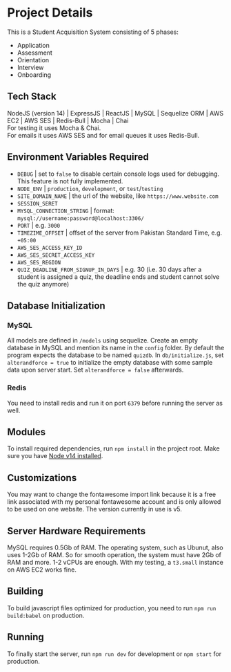 # Project Details
This is a Student Acquisition System consisting of 5 phases:
<ul>
  <li>Application</li>
  <li>Assessment</li>
  <li>Orientation</li>
  <li>Interview</li>
  <li>Onboarding</li>
</ul>

## Tech Stack
NodeJS (version 14) | ExpressJS |  ReactJS | MySQL | Sequelize ORM |  AWS EC2 |  AWS SES | Redis-Bull | Mocha | Chai<br>
For testing it uses Mocha & Chai.<br>
For emails it uses AWS SES and for email queues it uses Redis-Bull.

## Environment Variables Required

- `DEBUG` | set to `false` to disable certain console logs used for debugging. This feature is not fully implemented.
- `NODE_ENV` | `production`, `development`, or `test`/`testing`
- `SITE_DOMAIN_NAME` | the url of the website, like `https://www.website.com`
- `SESSION_SERET`
- `MYSQL_CONNECTION_STRING` | format: `mysql://username:password@localhost:3306/`
- `PORT` | e.g. `3000`
- `TIMEZIME_OFFSET` | offset of the server from Pakistan Standard Time, e.g. `+05:00`
- `AWS_SES_ACCESS_KEY_ID`
- `AWS_SES_SECRET_ACCESS_KEY`
- `AWS_SES_REGION`
- `QUIZ_DEADLINE_FROM_SIGNUP_IN_DAYS` | e.g. 30 (i.e. 30 days after a student is assigned a quiz, the deadline ends and student cannot solve the quiz anymore)


## Database Initialization

### MySQL
All models are defined in `/models` using sequelize. Create an empty database in MySQL and mention its name in the `config` folder. By default the program expects the database to be named `quizdb`. 
In `db/initialize.js`, set `alterandforce = true` to initialize the empty database with some sample data upon server start. Set `alterandforce = false` afterwards.

### Redis
You need to install redis and run it on port `6379` before running the server as well.

## Modules
To install required dependencies, run `npm install` in the project root. Make sure you have [Node v14 installed](https://www.digitalocean.com/community/tutorials/how-to-install-node-js-on-ubuntu-22-04#option-3-installing-node-using-the-node-version-manager). 

## Customizations
You may want to change the fontawesome import link because it is a free link associated with my personal fontawesome account and is only allowed to be used on one website. The version currently in use is v5.

## Server Hardware Requirements
MySQL requires 0.5Gb of RAM. The operating system, such as Ubunut, also uses 1-2Gb of RAM. So for smooth operation, the system must have 2Gb of RAM and more. 1-2 vCPUs are enough. With my testing, a `t3.small` instance on AWS EC2 works fine.

## Building
To build javascript files optimized for production, you need to run `npm run build:babel` on production.

## Running
To finally start the server, run `npm run dev` for development or `npm start` for production.
